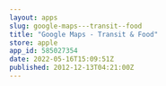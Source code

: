 ```yaml
---
layout: apps
slug: google-maps---transit--food
title: "Google Maps - Transit & Food"
store: apple
app_id: 585027354
date: 2022-05-16T15:09:51Z
published: 2012-12-13T04:21:00Z
---
```

